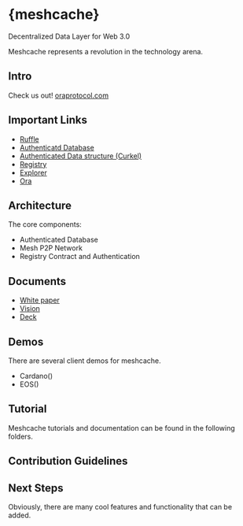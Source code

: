 # {meshcache}
Decentralized Data Layer for Web 3.0


Meshcache represents a revolution in the technology arena. 

## Intro



Check us out!
[oraprotocol.com](oraprotocol.com)

## Important Links

- [Ruffle](https://github.com/chasesmith95/meshcache/tree/master/authenticated%20data/ruffle)
- [Authenticatd Database](https://github.com/chasesmith95/meshcache/tree/master/authenticated%20data)
- [Authenticated Data structure (Curkel)](https://github.com/chasesmith95/meshcache/tree/master/authenticated%20data/curkel-db)
- [Registry](https://github.com/chasesmith95/meshcache/tree/master/registry)
- [Explorer](https://github.com/chasesmith95/meshcache/tree/master/meshcache-explorer)
- [Ora](https://github.com/chasesmith95/ora/blob/master/demo/README.md)
  
## Architecture 

The core components:

- Authenticated Database 
- Mesh P2P Network 
- Registry Contract and Authentication


## Documents
- [White paper]()
- [Vision]()
- [Deck]()

## Demos
There are several client demos for meshcache. 
  - Cardano()
  - EOS()

## Tutorial
Meshcache tutorials and documentation can be found in the following folders. 


## Contribution Guidelines

## Next Steps
Obviously, there are many cool features and functionality that can be added.




